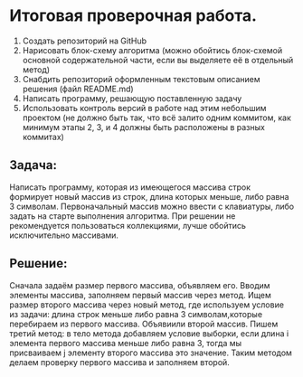 # Итоговая проверочная работа.

1. Создать репозиторий на GitHub
2. Нарисовать блок-схему алгоритма (можно обойтись блок-схемой основной содержательной части, если вы выделяете её в отдельный метод)
3. Снабдить репозиторий оформленным текстовым описанием решения (файл README.md)
4. Написать программу, решающую поставленную задачу
5. Использовать контроль версий в работе над этим небольшим проектом (не должно быть так, что всё залито одним коммитом, как минимум этапы 2, 3, и 4 должны быть расположены в разных коммитах)

## Задача:
Написать программу, которая из имеющегося массива строк формирует новый массив из строк, длина которых меньше, либо равна 3 символам. Первоначальный массив можно ввести с клавиатуры, либо задать на старте выполнения алгоритма. При решении не рекомендуется пользоваться коллекциями, лучше обойтись исключительно массивами.

## Решение:
Сначала задаём размер первого массива, объявляем его. Вводим элементы массива, заполняем первый массив через метод. Ищем размер второго массива через новый метод, где используем условие из задачи: длина строк меньше либо равна 3 символам,которые перебираем из первого массива. Объявиили второй массив. Пишем третий метод: в тело метода добавляем условие выборки, если длина i элемента первого массива меньше либо равна 3, тогда мы присваиваем j элементу второго массива это значение. Таким методом делаем проверку первого массива и заполняем второй. 